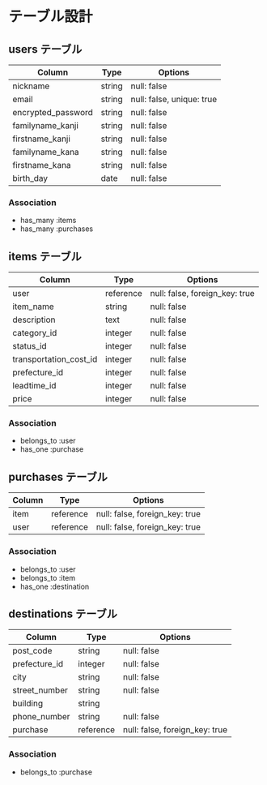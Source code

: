 # テーブル設計

## users テーブル

| Column                 | Type      | Options                        |
| ---------------------- | --------- | ------------------------------ |
| nickname               | string    | null: false                    |
| email                  | string    | null: false, unique: true      |
| encrypted_password     | string    | null: false                    |
| familyname_kanji       | string    | null: false                    |
| firstname_kanji        | string    | null: false                    |
| familyname_kana        | string    | null: false                    |
| firstname_kana         | string    | null: false                    |
| birth_day              | date      | null: false                    |

### Association

- has_many :items
- has_many :purchases

## items テーブル

| Column                 | Type      | Options                        |
| ---------------------- | --------- | ------------------------------ |
| user                   | reference | null: false, foreign_key: true |
| item_name              | string    | null: false                    |
| description            | text      | null: false                    |
| category_id            | integer   | null: false                    |
| status_id              | integer   | null: false                    |
| transportation_cost_id | integer   | null: false                    |
| prefecture_id          | integer   | null: false                    |
| leadtime_id            | integer   | null: false                    |
| price                  | integer   | null: false                    |

### Association

- belongs_to :user
- has_one :purchase

## purchases テーブル

| Column                 | Type      | Options                        |
| ---------------------- | --------- | ------------------------------ |
| item                   | reference | null: false, foreign_key: true |
| user                   | reference | null: false, foreign_key: true |

### Association

- belongs_to :user
- belongs_to :item
- has_one :destination

## destinations テーブル

| Column                 | Type      | Options                        |
| ---------------------- | --------- | ------------------------------ |
| post_code              | string    | null: false                    |
| prefecture_id          | integer   | null: false                    |
| city                   | string    | null: false                    |
| street_number          | string    | null: false                    |
| building               | string    |                                |
| phone_number           | string    | null: false                    |
| purchase               | reference | null: false, foreign_key: true |

### Association

- belongs_to :purchase